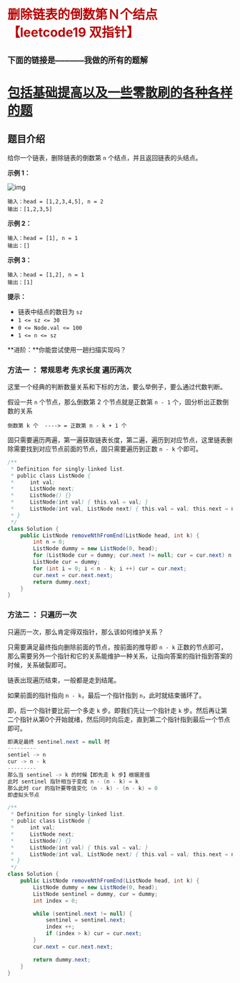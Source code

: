# <font color='bb000'>删除链表的倒数第Ｎ个结点【leetcode19 双指针】</font>

## **`下面的链接是——————我做的所有的题解`**

# [包括基础提高以及一些零散刷的各种各样的题](https://www.acwing.com/blog/content/33005/) 


## 题目介绍

给你一个链表，删除链表的倒数第 `n` 个结点，并且返回链表的头结点。

 

**示例 1：**

![img](https://assets.leetcode.com/uploads/2020/10/03/remove_ex1.jpg)

```
输入：head = [1,2,3,4,5], n = 2
输出：[1,2,3,5]
```

**示例 2：**

```
输入：head = [1], n = 1
输出：[]
```

**示例 3：**

```
输入：head = [1,2], n = 1
输出：[1]
```

 

**提示：**

- 链表中结点的数目为 `sz`
- `1 <= sz <= 30`
- `0 <= Node.val <= 100`
- `1 <= n <= sz`

 

**进阶：**你能尝试使用一趟扫描实现吗？





### 方法一 ： 常规思考 先求长度 遍历两次

这里一个经典的判断数量关系和下标的方法，要么举例子，要么通过代数判断。

假设一共 `n` 个节点，那么倒数第 2 个节点就是正数第 `n - 1` 个，固分析出正数倒数的关系

```apl
倒数第 k 个  ----> = 正数第 n - k + 1 个
```

固只需要遍历两遍，第一遍获取链表长度，第二遍，遍历到对应节点，这里链表删除需要找到对应节点前面的节点，固只需要遍历到正数 `n - k` 个即可。

```java
/**
 * Definition for singly-linked list.
 * public class ListNode {
 *     int val;
 *     ListNode next;
 *     ListNode() {}
 *     ListNode(int val) { this.val = val; }
 *     ListNode(int val, ListNode next) { this.val = val; this.next = next; }
 * }
 */
class Solution {
    public ListNode removeNthFromEnd(ListNode head, int k) {
        int n = 0;
        ListNode dummy = new ListNode(0, head);
        for (ListNode cur = dummy; cur.next != null; cur = cur.next) n ++;
        ListNode cur = dummy;
        for (int i = 0; i < n - k; i ++) cur = cur.next;
        cur.next = cur.next.next;
        return dummy.next;
    }
}
```

### 方法二 ： 只遍历一次

只遍历一次，那么肯定得双指针，那么该如何维护关系？

只需要满足最终指向删除前面的节点，按前面的推导即 `n - k` 正数的节点即可，那么需要另外一个指针和它的关系能维护一种关系，让指向答案的指针指到答案的时候，关系破裂即可。

链表出现遍历结束，一般都是走到结尾。

如果前面的指针指向 `n - k`，最后一个指针指到 `n`，此时就结束循环了。

即，后一个指针要比前一个多走 `k` 步。即我们先让一个指针走 `k` 步。然后再让第二个指针从第0个开始就绪，然后同时向后走，直到第二个指针指到最后一个节点即可。

```java
即满足最终 sentinel.next = null 时
---------
sentiel -> n
cur -> n - k
---------
那么当 sentinel -> k 的时候【即先走 k 步】根据差值
此时 sentinel 指针相当于变成 n - (n - k) = k
那么此时 cur 的指针要等值变化 (n - k) - (n - k) = 0 
即虚拟头节点    
```

```java
/**
 * Definition for singly-linked list.
 * public class ListNode {
 *     int val;
 *     ListNode next;
 *     ListNode() {}
 *     ListNode(int val) { this.val = val; }
 *     ListNode(int val, ListNode next) { this.val = val; this.next = next; }
 * }
 */
class Solution {
    public ListNode removeNthFromEnd(ListNode head, int k) {
        ListNode dummy = new ListNode(0, head);
        ListNode sentinel = dummy, cur = dummy;
        int index = 0;

        while (sentinel.next != null) {
            sentinel = sentinel.next;
            index ++;
            if (index > k) cur = cur.next;
        }
        cur.next = cur.next.next;

        return dummy.next;
    }
}
```



